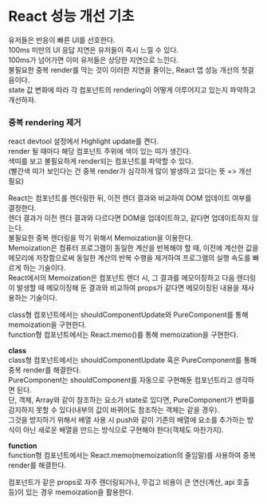 # React 성능 개선 기초
유저들은 반응이 빠른 UI를 선호한다.     
100ms 미만의 UI 응답 지연은 유저들이 즉시 느낄 수 있다.    
100ms가 넘어가면 이미 유저들은 상당한 지연으로 느낀다.     
불필요한 중복 render를 막는 것이 이러한 지연을 줄이는, React 앱 성능 개선의 첫걸음이다.       
state 값 변화에 따라 각 컴포넌트의 rendering이 어떻게 이루어지고 있는지 파악하고 개선하자.     
      
### 중복 rendering 제거
react devtool 설정에서 Highlight update를 켠다.       
render 될 때마다 해당 컴포넌트 주위에 색이 있는 띠가 생긴다.           
색띠를 보고 불필요하게 render되는 컴포넌트를 파악할 수 있다.         
(빨간색 띠가 보인다는 건 중복 render가 심각하게 많이 발생하고 있다는 뜻 => 개선 필요)         
         
React는 컴포넌트를 렌더링한 뒤, 이전 렌더 결과와 비교하여 DOM 업데이트 여부를 결정한다.      
렌더 결과가 이전 렌더 결과와 다르다면 DOM을 업데이트하고, 같다면 업데이트하지 않는다.     
불필요한 중복 렌더링을 막기 위해서 Memoization을 이용한다.     
Memoization은 컴퓨터 프로그램이 동일한 계산을 반복해야 할 때, 이전에 계산한 값을 메모리에 저장함으로써 동일한 계산의 반복 수행을 제거하여 프로그램의 실행 속도를 빠르게 하는 기술이다.     
React에서의 Memoization은 컴포넌트 렌더 시, 그 결과를 메모이징하고 다음 렌더링이 발생할 때 메모이징해 둔 결과와 비교하여 props가 같다면 메모이징된 내용을 재사용하는 기술이다.    
          
class형 컴포넌트에서는 shouldComponentUpdate와 PureComponent를 통해 memoization을 구현한다.         
function형 컴포넌트에서는 React.memo()를 통해 memoization을 구현한다.       
      
**class**       
class형 컴포넌트에서는 shouldComponentUpdate 혹은 PureComponent를 통해 중복 render를 해결한다.      
PureComponent는 shouldComponent를 자동으로 구현해둔 컴포넌트라고 생각하면 된다.       
단, 객체, Array와 같이 참조하는 요소가 state로 있다면, PureComponent가 변화를 감지하지 못할 수 있다(내부의 값이 바뀌어도 참조하는 객체는 같을 경우).     
그것을 방지하기 위해서 배열 사용 시 push와 같이 기존의 배열에 요소를 추가하는 방식이 아닌 새로운 배열을 만드는 방식으로 구현해야 한다(객체도 마찬가지).              
       
**function**       
function형 컴포넌트에서는 React.memo(memoization의 줄임말)를 사용하여 중복 render를 해결한다.         
      
컴포넌트가 같은 props로 자주 렌더링되거나, 무겁고 비용이 큰 연산(계산, api 호출 등)이 있는 경우 memoization을 활용한다.